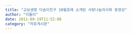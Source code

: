 ```yaml
---
title: "교보생명 다솜이친구 10월호에 소개된 사랑나눔의사회 동영상"
author: "이돌이"
date: 2011-09-19T11:52:08
category: "자유게시판"
---
```



